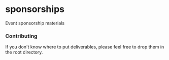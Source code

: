 # sponsorships
Event sponsorship materials

### Contributing
If you don't know where to put deliverables, please feel free to drop them in the root directory. 
